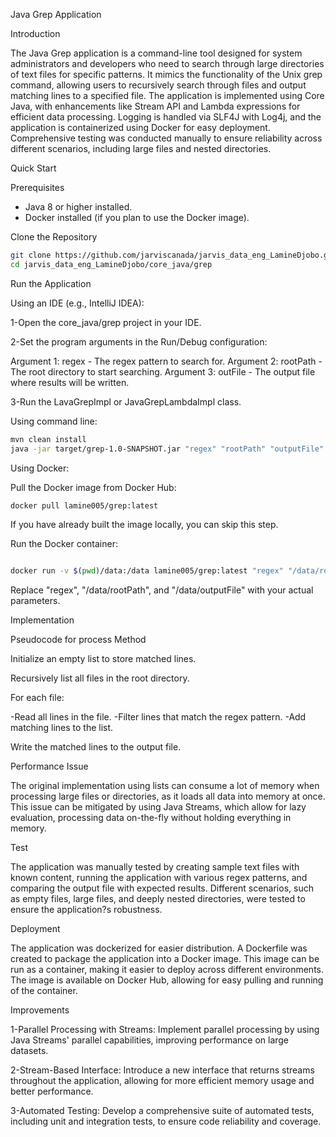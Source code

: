 Java Grep Application

Introduction

The Java Grep application is a command-line tool designed for system administrators and developers who need to search through large directories of text files for specific patterns. It mimics the functionality of the Unix grep command, allowing users to recursively search through files and output matching lines to a specified file. The application is implemented using Core Java, with enhancements like Stream API and Lambda expressions for efficient data processing. Logging is handled via SLF4J with Log4j, and the application is containerized using Docker for easy deployment. Comprehensive testing was conducted manually to ensure reliability across different scenarios, including large files and nested directories.

Quick Start

 Prerequisites

- Java 8 or higher installed.
- Docker installed (if you plan to use the Docker image).

 Clone the Repository

```bash
git clone https://github.com/jarviscanada/jarvis_data_eng_LamineDjobo.git
cd jarvis_data_eng_LamineDjobo/core_java/grep
```
Run the Application

Using an IDE (e.g., IntelliJ IDEA):

1-Open the core_java/grep project in your IDE.

2-Set the program arguments in the Run/Debug configuration:

Argument 1: regex - The regex pattern to search for.
Argument 2: rootPath - The root directory to start searching.
Argument 3: outFile - The output file where results will be written.

3-Run the LavaGrepImpl or  JavaGrepLambdaImpl class.

Using command line:
``` bash
mvn clean install
java -jar target/grep-1.0-SNAPSHOT.jar "regex" "rootPath" "outputFile"
```
Using Docker:

Pull the Docker image from Docker Hub:

```bash
docker pull lamine005/grep:latest
```
If you have already built the image locally, you can skip this step.

Run the Docker container:
```bash

docker run -v $(pwd)/data:/data lamine005/grep:latest "regex" "/data/rootPath" "/data/outputFile"
```

Replace "regex", "/data/rootPath", and "/data/outputFile" with your actual parameters.

Implementation

Pseudocode for process Method

Initialize an empty list to store matched lines.

Recursively list all files in the root directory.

For each file:

-Read all lines in the file.
-Filter lines that match the regex pattern.
-Add matching lines to the list.

Write the matched lines to the output file.

Performance Issue

The original implementation using lists can consume a lot of memory when processing large files or directories, as it loads all data into memory at once. This issue can be mitigated by using Java Streams, which allow for lazy evaluation, processing data on-the-fly without holding everything in memory.

Test

The application was manually tested by creating sample text files with known content, running the application with various regex patterns, and comparing the output file with expected results. Different scenarios, such as empty files, large files, and deeply nested directories, were tested to ensure the application?s robustness.

Deployment

The application was dockerized for easier distribution. A Dockerfile was created to package the application into a Docker image. This image can be run as a container, making it easier to deploy across different environments. The image is available on Docker Hub, allowing for easy pulling and running of the container.

Improvements

1-Parallel Processing with Streams: Implement parallel processing by using Java Streams' parallel capabilities, improving performance on large datasets.

2-Stream-Based Interface: Introduce a new interface that returns streams throughout the application, allowing for more efficient memory usage and better performance.

3-Automated Testing: Develop a comprehensive suite of automated tests, including unit and integration tests, to ensure code reliability and coverage.


